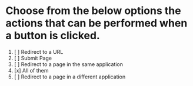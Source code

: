 # Choose from the below options the actions that can be performed when a button is clicked.

1. [ ] Redirect to a URL
1. [ ] Submit Page
1. [ ] Redirect to a page in the same application
1. [x] All of them
1. [ ] Redirect to a page in a different application